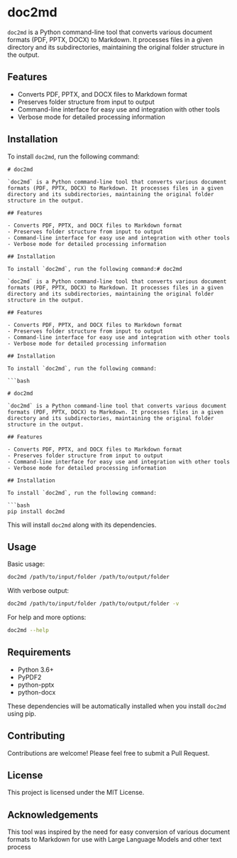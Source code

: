 # doc2md

`doc2md` is a Python command-line tool that converts various document formats (PDF, PPTX, DOCX) to Markdown. It processes files in a given directory and its subdirectories, maintaining the original folder structure in the output.

## Features

- Converts PDF, PPTX, and DOCX files to Markdown format
- Preserves folder structure from input to output
- Command-line interface for easy use and integration with other tools
- Verbose mode for detailed processing information

## Installation

To install `doc2md`, run the following command:

```
# doc2md

`doc2md` is a Python command-line tool that converts various document formats (PDF, PPTX, DOCX) to Markdown. It processes files in a given directory and its subdirectories, maintaining the original folder structure in the output.

## Features

- Converts PDF, PPTX, and DOCX files to Markdown format
- Preserves folder structure from input to output
- Command-line interface for easy use and integration with other tools
- Verbose mode for detailed processing information

## Installation

To install `doc2md`, run the following command:# doc2md

`doc2md` is a Python command-line tool that converts various document formats (PDF, PPTX, DOCX) to Markdown. It processes files in a given directory and its subdirectories, maintaining the original folder structure in the output.

## Features

- Converts PDF, PPTX, and DOCX files to Markdown format
- Preserves folder structure from input to output
- Command-line interface for easy use and integration with other tools
- Verbose mode for detailed processing information

## Installation

To install `doc2md`, run the following command:

```bash

# doc2md

`doc2md` is a Python command-line tool that converts various document formats (PDF, PPTX, DOCX) to Markdown. It processes files in a given directory and its subdirectories, maintaining the original folder structure in the output.

## Features

- Converts PDF, PPTX, and DOCX files to Markdown format
- Preserves folder structure from input to output
- Command-line interface for easy use and integration with other tools
- Verbose mode for detailed processing information

## Installation

To install `doc2md`, run the following command:

```bash
pip install doc2md

```

This will install `doc2md` along with its dependencies.

## Usage


Basic usage:

```bash
doc2md /path/to/input/folder /path/to/output/folder
```

With verbose output:

```bash
doc2md /path/to/input/folder /path/to/output/folder -v
```

For help and more options:

```bash
doc2md --help
```

## Requirements

- Python 3.6+
- PyPDF2
- python-pptx
- python-docx

These dependencies will be automatically installed when you install `doc2md` using pip.

## Contributing

Contributions are welcome! Please feel free to submit a Pull Request.

## License

This project is licensed under the MIT License.

## Acknowledgements

This tool was inspired by the need for easy conversion of various document formats to Markdown for use with Large Language Models and other text process

